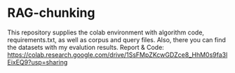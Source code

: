 # RAG-chunking

This repository supplies the colab environment with algorithm code, requirements.txt, as well as corpus and query files. Also, there you can find the datasets with my evalution results.
Report & Code: https://colab.research.google.com/drive/1SsFMpZKcwGDZce8_HhM0s9fa3lEixEQ9?usp=sharing
